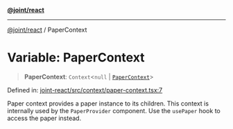[**@joint/react**](../README.md)

***

[@joint/react](../README.md) / PaperContext

# Variable: PaperContext

> **PaperContext**: `Context`\<`null` \| [`PaperContext`](../interfaces/PaperContext.md)\>

Defined in: [joint-react/src/context/paper-context.tsx:7](https://github.com/samuelgja/joint/blob/main/packages/joint-react/src/context/paper-context.tsx#L7)

Paper context provides a paper instance to its children.
This context is internally used by the `PaperProvider` component. Use the `usePaper` hook to access the paper instead.
